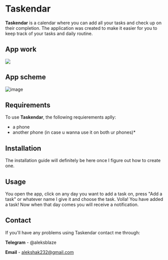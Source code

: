 # Taskendar
**Taskendar** is a calendar where you can add all your tasks and check up on their completion. The application was created to make it easier for you to keep track of your tasks and daily routine.


## App work
![](https://github.com/aleksblaze/taskendar/ezgif-4-9d07efa9f3.gif)

## App scheme
![image](https://github.com/user-attachments/assets/6a6ad36c-1f61-450e-95a5-0a5c9e7c5afe)


## Requirements

To use **Taskendar**, the following requierements aplly:
- a phone 
- another phone (in case u wanna use it on both ur phones)*

## Installation
The installation guide will definitely be here once I figure out how to create one.

## Usage
You open the app, click on any day you want to add a task on, press "Add a task" or whatever name I give it and choose the task. Volla! You have added a task! Now when that day comes you will receive a notification.

## Contact
If you'll have any problems using Taskendar contact me through:

**Telegram** - @aleksblaze

**Email** - alekshak232@gmail.com

